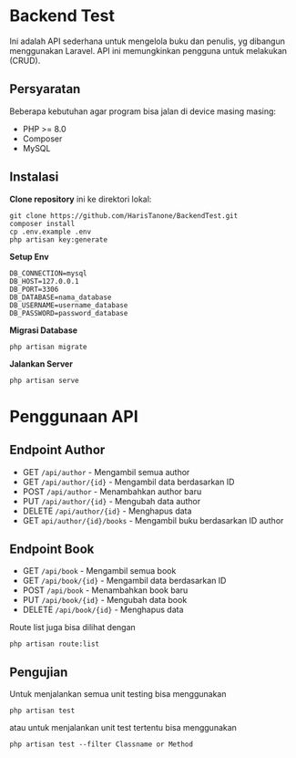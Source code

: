 # Backend Test

Ini adalah API sederhana untuk mengelola buku dan penulis, yg dibangun menggunakan Laravel. API ini memungkinkan pengguna untuk melakukan (CRUD).

## Persyaratan

Beberapa kebutuhan agar program bisa jalan di device masing masing:

- PHP >= 8.0
- Composer
- MySQL

## Instalasi
**Clone repository** ini ke direktori lokal:
```
git clone https://github.com/HarisTanone/BackendTest.git
composer install
cp .env.example .env
php artisan key:generate
```
**Setup Env**
```
DB_CONNECTION=mysql
DB_HOST=127.0.0.1
DB_PORT=3306
DB_DATABASE=nama_database
DB_USERNAME=username_database
DB_PASSWORD=password_database
```
**Migrasi Database**
```
php artisan migrate
```
**Jalankan Server**
```
php artisan serve
```

# Penggunaan API
## Endpoint Author
- GET `/api/author` - Mengambil semua author
- GET `/api/author/{id}` - Mengambil data berdasarkan ID
- POST `/api/author` - Menambahkan author baru
- PUT `/api/author/{id}` - Mengubah data author
- DELETE `/api/author/{id}` - Menghapus data
- GET `api/author/{id}/books` - Mengambil buku berdasarkan ID author

## Endpoint Book
- GET `/api/book` - Mengambil semua book
- GET `/api/book/{id}` - Mengambil data berdasarkan ID
- POST `/api/book` - Menambahkan book baru
- PUT `/api/book/{id}` - Mengubah data book
- DELETE `/api/book/{id}` - Menghapus data

Route list juga bisa dilihat dengan
```
php artisan route:list
```

## Pengujian
Untuk menjalankan semua unit testing bisa menggunakan
```
php artisan test
```

atau untuk menjalankan unit test tertentu bisa menggunakan
```
php artisan test --filter Classname or Method
```
